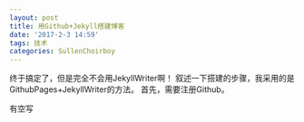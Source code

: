 ```yaml
---
layout: post
title: 用Github+Jekyll搭建博客
date: '2017-2-3 14:59'
tags: 技术
categories: SullenChoirboy
---
```

终于搞定了，但是完全不会用JekyllWriter啊！
叙述一下搭建的步骤，我采用的是GithubPages+JekyllWriter的方法。
首先，需要注册Github。

有空写